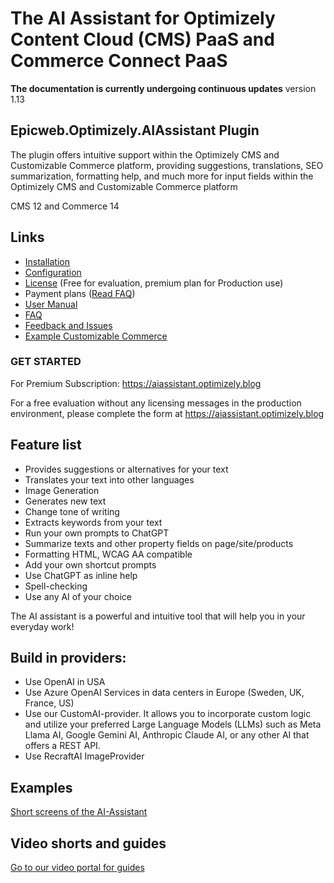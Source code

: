 # The AI Assistant for Optimizely Content Cloud (CMS) PaaS and Commerce Connect PaaS

**The documentation is currently undergoing continuous updates** version 1.13

## Epicweb.Optimizely.AIAssistant Plugin
The plugin offers intuitive support within the Optimizely CMS and Customizable Commerce platform, providing suggestions, translations, SEO summarization, formatting help, and much more for input fields within the Optimizely CMS and Customizable Commerce platform

CMS 12 and Commerce 14

## Links 
- [Installation](installation.md)
- [Configuration](configuration.md)
- [License](license.md) (Free for evaluation, premium plan for Production use)
- Payment plans ([Read FAQ](faq.md))
- [User Manual](user-manual.md)
- [FAQ](faq.md)
- [Feedback and Issues](https://github.com/Epicweb-Optimizely/Epicweb.Optimizely.AIAssistant/discussions)
- [Example Customizable Commerce](Example-Commerce-work-with-SEO-and-translations-on-a-product.md)

### GET STARTED

For Premium Subscription: https://aiassistant.optimizely.blog

For a free evaluation without any licensing messages in the production environment, please complete the form at https://aiassistant.optimizely.blog

## Feature list
- Provides suggestions or alternatives for your text
- Translates your text into other languages
- Image Generation
- Generates new text
- Change tone of writing
- Extracts keywords from your text
- Run your own prompts to ChatGPT
- Summarize texts and other property fields on page/site/products
- Formatting HTML, WCAG AA compatible
- Add your own shortcut prompts
- Use ChatGPT as inline help
- Spell-checking
- Use any AI of your choice

The AI assistant is a powerful and intuitive tool that will help you in your everyday work!

## Build in providers:

- Use OpenAI in USA
- Use Azure OpenAI Services in data centers in Europe (Sweden, UK, France, US)
- Use our CustomAI-provider. It allows you to incorporate custom logic and utilize your preferred Large Language Models (LLMs) such as Meta Llama AI, Google Gemini AI, Anthropic Claude AI, or any other AI that offers a REST API.
- Use RecraftAI ImageProvider

## Examples

[Short screens of the AI-Assistant](example-screens.md)

## Video shorts and guides

[Go to our video portal for guides](https://aiassistant.optimizely.blog/en/videos/)


